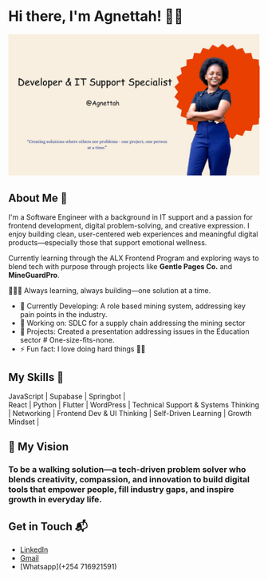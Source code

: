 
# Hi there, I'm Agnettah! 👋🏽

![Agnettah](@agnettah.jpg)


## About Me 🚀

I'm a Software Engineer with a background in IT support and a passion for frontend development, digital problem-solving, and creative expression. I enjoy building clean, user-centered web experiences and meaningful digital products—especially those that support emotional wellness.

Currently learning through the ALX Frontend Program and exploring ways to blend tech with purpose through projects like **Gentle Pages Co.** and **MineGuardPro**.

👨🏻‍💻 Always learning, always building—one solution at a time.


- 🌱 Currently Developing: A role based mining system, addressing key pain points in the industry.
- 🔭 Working on: SDLC for a supply chain addressing the mining sector
- 🎯 Projects: Created a presentation addressing issues in the Education sector # One-size-fits-none.
- ⚡ Fun fact: I love doing hard things 💃🏽 

## My Skills 🧠

JavaScript |
Supabase   | 
Springbot  |  
React       |
Python   |
Flutter   |
WordPress   |
Technical Support & Systems Thinking   |
Networking   |
Frontend Dev & UI Thinking |
Self-Driven Learning |
Growth Mindset  |


## 🌟 My Vision

### To be a walking solution—a tech-driven problem solver who blends creativity, compassion, and innovation to build digital tools that empower people, fill industry gaps, and inspire growth in everyday life.


## Get in Touch 📬

- [LinkedIn](https://www.linkedin.com/in/agnettah-waeni-a80484233/)
- [Gmail](agnettahwaeni5504@gmail.com)
- [Whatsapp](+254 716921591)
